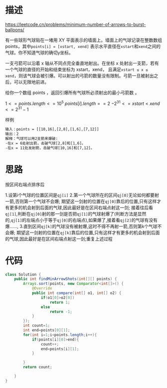 # 描述

https://leetcode.cn/problems/minimum-number-of-arrows-to-burst-balloons/

有一些球形气球贴在一堵用 XY 平面表示的墙面上。墙面上的气球记录在整数数组points，其中`points[i] = [xstart, xend]` 表示水平直径在`xstart`和`xend`之间的气球。你不知道气球的确切y坐标。

一支弓箭可以沿着 x 轴从不同点完全垂直地射出。在坐标 x 处射出一支箭，若有一个气球的直径的开始和结束坐标为 xstart，xend， 且满足`xstart ≤ x ≤ xend`，则该气球会被引爆。可以射出的弓箭的数量没有限制。弓箭一旦被射出之后，可以无限地前进。

给你一个数组 points ，返回引爆所有气球所必须射出的最小弓箭数 。

$1 <= points.length <= 10^5$
$points[i].length == 2$
$-2^{31} <= xstart < xend <= 2^{31} - 1$

样例

```txt
输入：points = [[10,16],[2,8],[1,6],[7,12]]
输出：2
解释：气球可以用2支箭来爆破:
-在x = 6处射出箭，击破气球[2,8]和[1,6]。
-在x = 11处发射箭，击破气球[10,16]和[7,12]。
```

# 思路

按区间右端点排序后

1.设第i个气球的位置区间是`qj[i]`
2.第一个气球所在的区间`qj[0]`无论如何都要射一箭,否则第一个气球不会爆;
期望这一剑射的位置在`qj[0]`靠后的位置,只有这样才有更多的机会射到后面的气球,因此最好是在区间右端点射这一剑;
接着往后看`qj[1]`,判断在`qj[0]`射的那一剑是否把`qj[1]`的气球射爆了(判断方法是显然的,`qj[1]`的左端点小于等于`qj[0]`的右端点),如果爆了,接着看`qj[2]`的气球有没有爆......,
3.直到区间`qj[k]`的气球没有被射爆,这时不得不再射一箭,否则第k个气球不会爆;
期望这一剑射的位置在`qj[k]`靠后的位置,只有这样才有更多的机会射到后面的气球,因此最好是在区间右端点射这一剑;重复上述过程

# 代码

```java
class Solution {
    public int findMinArrowShots(int[][] points) {
        Arrays.sort(points, new Comparator<int[]>() {
            @Override
            public int compare(int[] o1, int[] o2) {
                if(o1[0]>o2[0])
                    return 1;
                else
                    return -1;
            }
        });
        int count=1;
        int end=points[0][1];
        for(int i=1;i<points.length;i++){
            if(points[i][0]>end){
                count++;
                end=points[i][1];
            }

        }
        return count;

    }
}
```